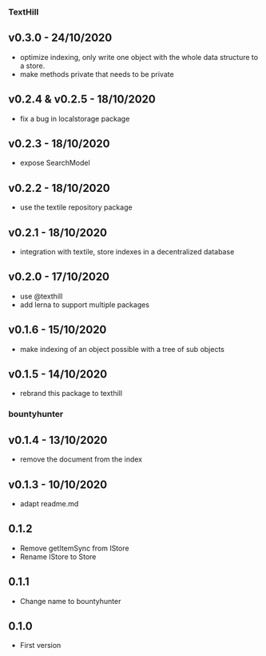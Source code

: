 ### TextHill
## v0.3.0 - 24/10/2020
* optimize indexing, only write one object with the whole data structure to a store.
* make methods private that needs to be private

## v0.2.4 & v0.2.5 - 18/10/2020
* fix a bug in localstorage package

## v0.2.3 - 18/10/2020
* expose SearchModel

## v0.2.2 - 18/10/2020
* use the textile repository package

## v0.2.1 - 18/10/2020
* integration with textile, store indexes in a decentralized database

## v0.2.0 - 17/10/2020
* use @texthill
* add lerna to support multiple packages

## v0.1.6 - 15/10/2020
* make indexing of an object possible with a tree of sub objects

## v0.1.5 - 14/10/2020
* rebrand this package to texthill

### bountyhunter
## v0.1.4 - 13/10/2020
* remove the document from the index

## v0.1.3 - 10/10/2020
* adapt readme.md

## 0.1.2
* Remove getItemSync from IStore
* Rename IStore to Store

## 0.1.1
* Change name to bountyhunter

## 0.1.0 
* First version